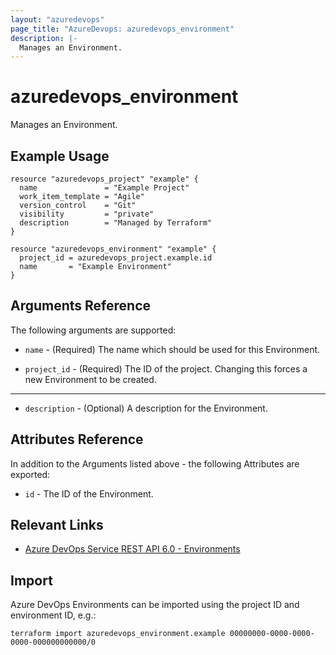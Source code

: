 ```yaml
---
layout: "azuredevops"
page_title: "AzureDevops: azuredevops_environment"
description: |-
  Manages an Environment.
---
```


# azuredevops_environment

Manages an Environment.

## Example Usage

```hcl
resource "azuredevops_project" "example" {
  name               = "Example Project"
  work_item_template = "Agile"
  version_control    = "Git"
  visibility         = "private"
  description        = "Managed by Terraform"
}

resource "azuredevops_environment" "example" {
  project_id = azuredevops_project.example.id
  name       = "Example Environment"
}
```

## Arguments Reference

The following arguments are supported:

* `name` - (Required) The name which should be used for this Environment.

* `project_id` - (Required) The ID of the project. Changing this forces a new Environment to be created.

---

* `description` - (Optional) A description for the Environment.

## Attributes Reference

In addition to the Arguments listed above - the following Attributes are exported:

* `id` - The ID of the Environment.

## Relevant Links

* [Azure DevOps Service REST API 6.0 - Environments](https://docs.microsoft.com/en-us/rest/api/azure/devops/distributedtask/environments?view=azure-devops-rest-6.0)


## Import

Azure DevOps Environments can be imported using the project ID and environment ID, e.g.:

```shell
terraform import azuredevops_environment.example 00000000-0000-0000-0000-000000000000/0
```
